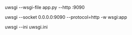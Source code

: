 
uwsgi --wsgi-file app.py --http :9090

uwsgi --socket 0.0.0.0:9090 --protocol=http -w wsgi:app

uwsgi --ini uwsgi.ini
